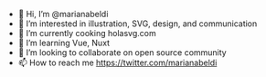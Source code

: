 - 👋 Hi, I’m @marianabeldi
- 👀 I’m interested in illustration, SVG, design, and communication
- 🍳 I’m currently cooking holasvg.com
- 🌱 I’m learning Vue, Nuxt
- 💞️ I’m looking to collaborate on open source community
- 📫 How to reach me https://twitter.com/marianabeldi
